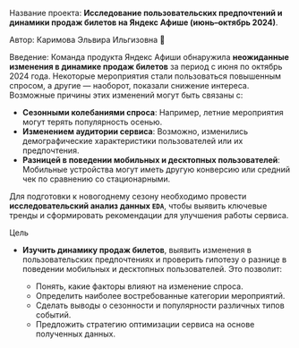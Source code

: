 Название проекта: **Исследование пользовательских предпочтений и динамики продаж билетов на Яндекс Афише (июнь–октябрь 2024)**.

Автор: Каримова Эльвира Ильгизовна 🙂

Введение: Команда продукта Яндекс Афиши обнаружила **неожиданные изменения в динамике продаж билетов** за период с июня по октябрь 2024 года. Некоторые мероприятия стали пользоваться повышенным спросом, а другие — наоборот, показали снижение интереса. Возможные причины этих изменений могут быть связаны с:

- **Сезонными колебаниями спроса**: Например, летние мероприятия могут терять популярность осенью.
- **Изменением аудитории сервиса**: Возможно, изменились демографические характеристики пользователей или их предпочтения.
- **Разницей в поведении мобильных и десктопных пользователей**: Мобильные устройства могут иметь другую конверсию или средний чек по сравнению со стационарными.

Для подготовки к новогоднему сезону необходимо провести **исследовательский анализ данных `EDA`**, чтобы выявить ключевые тренды и сформировать рекомендации для улучшения работы сервиса.

Цель 

- **Изучить динамику продаж билетов**, выявить изменения в пользовательских предпочтениях и проверить гипотезу о разнице в поведении мобильных и десктопных пользователей. Это позволит:

    - Понять, какие факторы влияют на изменение спроса.
    - Определить наиболее востребованные категории мероприятий.
    - Сделать выводы о сезонности и популярности различных типов событий.
    - Предложить стратегию оптимизации сервиса на основе полученных данных.
